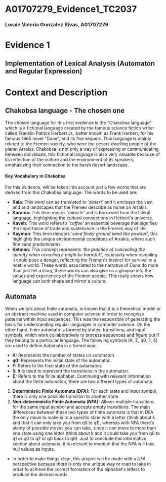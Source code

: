 # A01707279_Evidence1_TC2037
### Lorain Valeria Gonzalez Rivas, A01707279

# Evidence 1
## Implementation of Lexical Analysis (Automaton and Regular Expression)


# Context and Description

## Chakobsa language - The chosen one
The chosen language for this first evidence is the "Chakobsa language" which is a fictional language created by the famous science fiction writer called Franklin Patrick Herbert Jr., better known as Frank Herbert, for his famous 1965 novel "Dune", and its five sequels. This language is mainly related to the Fremen society, who were the desert-dwelling people of the planet Arrakis. Chakobsa is not only a way of expressing or communicating between individuals, this fictional language is also very valuable beacuse of its reflection of the culture and the environment of its speakers, emphasizing their connection to the harsh desert landscape. 
#### Key Vocabulary in Chakobsa
For this evidence, will be taken into account just a few words that are derived from this Chakobsa language. The words to be used are:
- **Kala:** This word can be translated to *'desert'* and it encloses the vast and arid landscapes that the Fremen describe as home on Arrakis.
- **Karama:** This term means *'miracle'* and is borrowed from the Ishkal language, highlighting the cultural connections in Herbert's universe.
- **Kaveh:** This word refers to *'coffee'* an essential beverage that signifies the importance of trade and sustenance in the Fremen way of life.
- **Kaymun:** This term denotes *'sand finely ground sand like powder'*, this highlights the unique environmental conditions of Arrakis, where such fine sand predominates.
- **Ketman:** This concept represents *'the practice of concealing the identity when revealing it might be harmful.'*, especially when revealing it could pose a danger, reflecting the Fremen's instinct for survival in a hostile world.
These words associated to the narrative of *Dune* do more than just tell a story, these words can also give us a glimpse into the values and experiences of the Fremen people. This really shows how language can both shape and mirror a culture.

## Automata
When we talk about finite automata, is known that it is a theoretical model or an abstract machine used in computer science in order to recognize patterns within input sequences. This was the responsible of generating the basis for understanding regular languages in computer science. On the other hand, finite automata is formed by states, transitions, and input symbols, which work collaboratively to process sequences and figure out if they belong to a particular language.
The following symbols [K, Σ, q0, F, δ] are used to define Automata in a formal way:
- **K:** Represents the number of states un automaton.
- **q0:** Represents the initial state of the automaton.
- **F:** Refers to the final state of the automaton.
- **δ:** It is used to represent the transitions in the automaton. 
- **Σ:** Refers to the finite alphabet.
Continuing with relevant information about the finite automaton, there are two different types of automata:
1. **Deterministic Finite Automata *(DFA)*:** For each state and input symbol, there is only one possible transition to another state.
2. **Non-deterministic Finite Automata *(NFA)*:** Allows multiple transitions for the same input symbol and accepts empty transitions.
The main differences between these two types of finite automata is that in DFA the only move to make is to a specific state with a letter (think about k and that it can only take you from q0 to q1), whereas with NFA there's planty of possible moves you can take, since it can move to more than one state using one letter (think about k and it could take you from q0 to q1 or q0 to q2 or q0 back to q0). Just to conclude this informative section about automata, it is relevant to mention that the NFA will take null values as inputs.
+ In order to make things clear, this project will be made with a *DFA* perspective because there is only one unique way or road to take in order to achieve the correct formation of the alphabet's letters to produce the desired words.